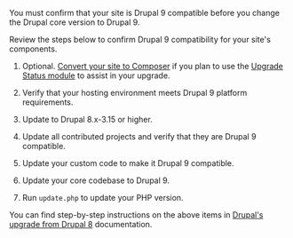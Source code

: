You must confirm that your site is Drupal 9 compatible before you change the Drupal core version to Drupal 9.
 
Review the steps below to confirm Drupal 9 compatibility for your site's components.

1. Optional. [Convert your site to Composer](/guides/composer-convert) if you plan to use the [Upgrade Status module](https://www.drupal.org/project/upgrade_status/) to assist in your upgrade.

1. Verify that your hosting environment meets Drupal 9 platform requirements.

1. Update to Drupal 8.x-3.15 or higher.

1. Update all contributed projects and verify that they are Drupal 9 compatible.

1. Update your custom code to make it Drupal 9 compatible.

1. Update your core codebase to Drupal 9.

1. Run `update.php` to update your PHP version.

You can find step-by-step instructions on the above items in [Drupal's upgrade from Drupal 8](https://www.drupal.org/docs/upgrading-drupal/drupal-8-and-higher) documentation.
